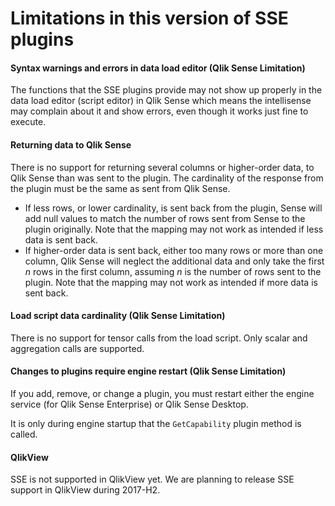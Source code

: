 # Limitations in this version of SSE plugins

#### Syntax warnings and errors in data load editor (Qlik Sense Limitation)
The functions that the SSE plugins provide may not show up properly in the data load editor (script editor) in Qlik Sense which means the intellisense may complain about it and show errors, even though it works just fine to execute.

#### Returning data to Qlik Sense
There is no support for returning several columns or higher-order data, to Qlik Sense than was sent to the plugin. The cardinality of the response from the plugin must be the same as sent from Qlik Sense.
- If less rows, or lower cardinality, is sent back from the plugin, Sense will add null values to match the number of rows sent from Sense to the plugin originally. Note that the mapping may not work as intended if less data is sent back.
- If higher-order data is sent back, either too many rows or more than one column, Qlik Sense will neglect the additional data and only take the first _n_ rows in the first column, assuming _n_ is the number of rows sent to the plugin. Note that the mapping may not work as intended if more data is sent back.

#### Load script data cardinality (Qlik Sense Limitation)
There is no support for tensor calls from the load script. Only scalar and aggregation calls are supported.

#### Changes to plugins require engine restart (Qlik Sense Limitation)
If you add, remove, or change a plugin, you must restart either the engine service (for Qlik Sense Enterprise) or Qlik Sense Desktop.

It is only during engine startup that the `GetCapability` plugin method is called.

#### QlikView
SSE is not supported in QlikView yet. We are planning to release SSE support in QlikView during 2017-H2.
